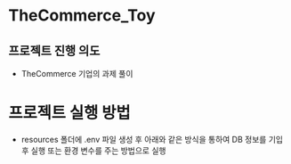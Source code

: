 # TheCommerce_Toy

## 프로젝트 진행 의도
- TheCommerce 기업의 과제 풀이

# 프로젝트 실행 방법
- resources 폴더에 .env 파일 생성 후 아래와 같은 방식을 통하여 DB 정보를 기입 후 실행 또는 환경 변수를 주는 방법으로 실행

```.env

```


